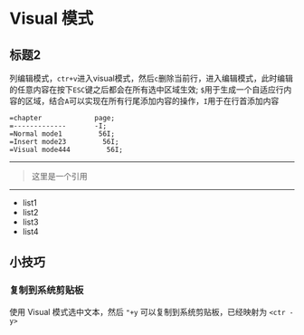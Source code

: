# Visual 模式
## 标题2
列编辑模式，`ctr+v`进入visual模式，然后`c`删除当前行，进入编辑模式，此时编辑的任意内容在按下`ESC`键之后都会在所有选中区域生效;
`$`用于生成一个自适应行内容的区域，结合`A`可以实现在所有行尾添加内容的操作，`I`用于在行首添加内容
```
=chapter             page;
=-------------       -I;
=Normal mode1         56I;
=Insert mode23         56I;
=Visual mode444         56I;
```
---
> 这里是一个引用
---
- list1
- list2
- list3
- list4

## 小技巧
### 复制到系统剪贴板
使用 Visual 模式选中文本，然后 `"+y` 可以复制到系统剪贴板，已经映射为 `<ctr - y>`
